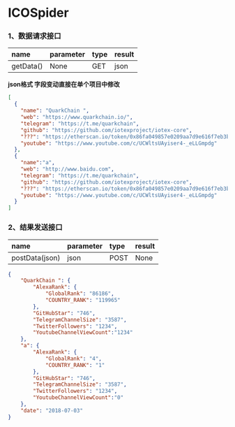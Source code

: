 # ICOSpider

### 1、数据请求接口


name|parameter|type|result
:---|:----|:-----|:-----
getData()|None|GET|json

**json格式 字段变动直接在单个项目中修改**
```json
[
  {
    "name": "QuarkChain ",
    "web": "https://www.quarkchain.io/",
    "telegram": "https://t.me/quarkchain",
    "github": "https://github.com/iotexproject/iotex-core",
    "???": "https://etherscan.io/token/0x86fa049857e0209aa7d9e616f7eb3b3b78ecfdb0",
    "youtube": "https://www.youtube.com/c/UCWltsUAyiser4-_eLLGmpdg"
  },
  {
    "name":"a",
    "web": "http://www.baidu.com",
    "telegram": "https://t.me/quarkchain",
    "github": "https://github.com/iotexproject/iotex-core",
    "???": "https://etherscan.io/token/0x86fa049857e0209aa7d9e616f7eb3b3b78ecfdb0",
    "youtube": "https://www.youtube.com/c/UCWltsUAyiser4-_eLLGmpdg"
  }
]
```

### 2、结果发送接口
name|parameter|type|result
:---|:----|:-----|:-----
postData(json)|json|POST|None

```json
{
	"QuarkChain ": {
		"AlexaRank": {
			"GlobalRank": "86186",
			"COUNTRY_RANK": "119965"
		},
		"GitHubStar": "746",
		"TelegramChannelSize": "3587",
        "TwitterFollowers": "1234",
        "YoutubeChannelViewCount":"1234"
	},
	"a": {
		"AlexaRank": {
			"GlobalRank": "4",
			"COUNTRY_RANK": "1"
		},
		"GitHubStar": "746",
		"TelegramChannelSize": "3587",
        "TwitterFollowers": "1234",
        "YoutubeChannelViewCount":"0"
	},
	"date": "2018-07-03"
}
```
